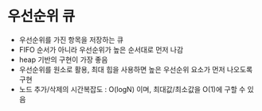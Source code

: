 # 우선순위 큐
- 우선순위를 가진 항목을 저장하는 큐
- FIFO 순서가 아니라 우선순위가 높은 순서대로 먼저 나감
- heap 기반의 구현이 가장 좋음
- 우선순위를 원소로 활용, 최대 힙을 사용하면 높은 우선순위 요소가 먼저 나오도록 구현
- 노드 추가/삭제의 시간복잡도  : O(logN) 이며, 최대값/최소값을 O(1)에 구할 수 있음